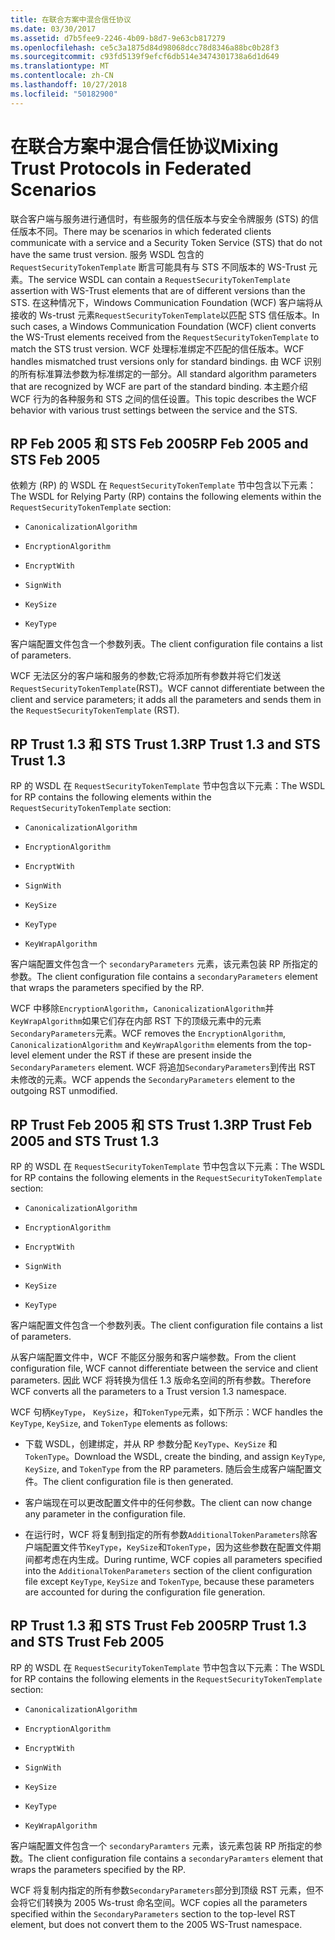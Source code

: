 ```yaml
---
title: 在联合方案中混合信任协议
ms.date: 03/30/2017
ms.assetid: d7b5fee9-2246-4b09-b8d7-9e63cb817279
ms.openlocfilehash: ce5c3a1875d84d98068dcc78d8346a88bc0b28f3
ms.sourcegitcommit: c93fd5139f9efcf6db514e3474301738a6d1d649
ms.translationtype: MT
ms.contentlocale: zh-CN
ms.lasthandoff: 10/27/2018
ms.locfileid: "50182900"
---
```

# <a name="mixing-trust-protocols-in-federated-scenarios"></a><span data-ttu-id="c2e41-102">在联合方案中混合信任协议</span><span class="sxs-lookup"><span data-stu-id="c2e41-102">Mixing Trust Protocols in Federated Scenarios</span></span>
<span data-ttu-id="c2e41-103">联合客户端与服务进行通信时，有些服务的信任版本与安全令牌服务 (STS) 的信任版本不同。</span><span class="sxs-lookup"><span data-stu-id="c2e41-103">There may be scenarios in which federated clients communicate with a service and a Security Token Service (STS) that do not have the same trust version.</span></span> <span data-ttu-id="c2e41-104">服务 WSDL 包含的 `RequestSecurityTokenTemplate` 断言可能具有与 STS 不同版本的 WS-Trust 元素。</span><span class="sxs-lookup"><span data-stu-id="c2e41-104">The service WSDL can contain a `RequestSecurityTokenTemplate` assertion with WS-Trust elements that are of different versions than the STS.</span></span> <span data-ttu-id="c2e41-105">在这种情况下，Windows Communication Foundation (WCF) 客户端将从接收的 Ws-trust 元素`RequestSecurityTokenTemplate`以匹配 STS 信任版本。</span><span class="sxs-lookup"><span data-stu-id="c2e41-105">In such cases, a Windows Communication Foundation (WCF) client converts the WS-Trust elements received from the `RequestSecurityTokenTemplate` to match the STS trust version.</span></span> <span data-ttu-id="c2e41-106">WCF 处理标准绑定不匹配的信任版本。</span><span class="sxs-lookup"><span data-stu-id="c2e41-106">WCF handles mismatched trust versions only for standard bindings.</span></span> <span data-ttu-id="c2e41-107">由 WCF 识别的所有标准算法参数为标准绑定的一部分。</span><span class="sxs-lookup"><span data-stu-id="c2e41-107">All standard algorithm parameters that are recognized by WCF are part of the standard binding.</span></span> <span data-ttu-id="c2e41-108">本主题介绍 WCF 行为的各种服务和 STS 之间的信任设置。</span><span class="sxs-lookup"><span data-stu-id="c2e41-108">This topic describes the WCF behavior with various trust settings between the service and the STS.</span></span>  
  
## <a name="rp-feb-2005-and-sts-feb-2005"></a><span data-ttu-id="c2e41-109">RP Feb 2005 和 STS Feb 2005</span><span class="sxs-lookup"><span data-stu-id="c2e41-109">RP Feb 2005 and STS Feb 2005</span></span>  
 <span data-ttu-id="c2e41-110">依赖方 (RP) 的 WSDL 在 `RequestSecurityTokenTemplate` 节中包含以下元素：</span><span class="sxs-lookup"><span data-stu-id="c2e41-110">The WSDL for Relying Party (RP) contains the following elements within the `RequestSecurityTokenTemplate` section:</span></span>  
  
-   `CanonicalizationAlgorithm`  
  
-   `EncryptionAlgorithm`  
  
-   `EncryptWith`  
  
-   `SignWith`  
  
-   `KeySize`  
  
-   `KeyType`  
  
 <span data-ttu-id="c2e41-111">客户端配置文件包含一个参数列表。</span><span class="sxs-lookup"><span data-stu-id="c2e41-111">The client configuration file contains a list of parameters.</span></span>  
  
 <span data-ttu-id="c2e41-112">WCF 无法区分的客户端和服务的参数;它将添加所有参数并将它们发送`RequestSecurityTokenTemplate`(RST)。</span><span class="sxs-lookup"><span data-stu-id="c2e41-112">WCF cannot differentiate between the client and service parameters; it adds all the parameters and sends them in the `RequestSecurityTokenTemplate` (RST).</span></span>  
  
## <a name="rp-trust-13-and-sts-trust-13"></a><span data-ttu-id="c2e41-113">RP Trust 1.3 和 STS Trust 1.3</span><span class="sxs-lookup"><span data-stu-id="c2e41-113">RP Trust 1.3 and STS Trust 1.3</span></span>  
 <span data-ttu-id="c2e41-114">RP 的 WSDL 在 `RequestSecurityTokenTemplate` 节中包含以下元素：</span><span class="sxs-lookup"><span data-stu-id="c2e41-114">The WSDL for RP contains the following elements within the `RequestSecurityTokenTemplate` section:</span></span>  
  
-   `CanonicalizationAlgorithm`  
  
-   `EncryptionAlgorithm`  
  
-   `EncryptWith`  
  
-   `SignWith`  
  
-   `KeySize`  
  
-   `KeyType`  
  
-   `KeyWrapAlgorithm`  
  
 <span data-ttu-id="c2e41-115">客户端配置文件包含一个 `secondaryParameters` 元素，该元素包装 RP 所指定的参数。</span><span class="sxs-lookup"><span data-stu-id="c2e41-115">The client configuration file contains a `secondaryParameters` element that wraps the parameters specified by the RP.</span></span>  
  
 <span data-ttu-id="c2e41-116">WCF 中移除`EncryptionAlgorithm`，`CanonicalizationAlgorithm`并`KeyWrapAlgorithm`如果它们存在内部 RST 下的顶级元素中的元素`SecondaryParameters`元素。</span><span class="sxs-lookup"><span data-stu-id="c2e41-116">WCF removes the `EncryptionAlgorithm`, `CanonicalizationAlgorithm` and `KeyWrapAlgorithm` elements from the top-level element under the RST if these are present inside the `SecondaryParameters` element.</span></span> <span data-ttu-id="c2e41-117">WCF 将追加`SecondaryParameters`到传出 RST 未修改的元素。</span><span class="sxs-lookup"><span data-stu-id="c2e41-117">WCF appends the `SecondaryParameters` element to the outgoing RST unmodified.</span></span>  
  
## <a name="rp-trust-feb-2005-and-sts-trust-13"></a><span data-ttu-id="c2e41-118">RP Trust Feb 2005 和 STS Trust 1.3</span><span class="sxs-lookup"><span data-stu-id="c2e41-118">RP Trust Feb 2005 and STS Trust 1.3</span></span>  
 <span data-ttu-id="c2e41-119">RP 的 WSDL 在 `RequestSecurityTokenTemplate` 节中包含以下元素：</span><span class="sxs-lookup"><span data-stu-id="c2e41-119">The WSDL for RP contains the following elements in the `RequestSecurityTokenTemplate` section:</span></span>  
  
-   `CanonicalizationAlgorithm`  
  
-   `EncryptionAlgorithm`  
  
-   `EncryptWith`  
  
-   `SignWith`  
  
-   `KeySize`  
  
-   `KeyType`  
  
 <span data-ttu-id="c2e41-120">客户端配置文件包含一个参数列表。</span><span class="sxs-lookup"><span data-stu-id="c2e41-120">The client configuration file contains a list of parameters.</span></span>  
  
 <span data-ttu-id="c2e41-121">从客户端配置文件中，WCF 不能区分服务和客户端参数。</span><span class="sxs-lookup"><span data-stu-id="c2e41-121">From the client configuration file, WCF cannot differentiate between the service and client parameters.</span></span> <span data-ttu-id="c2e41-122">因此 WCF 将转换为信任 1.3 版命名空间的所有参数。</span><span class="sxs-lookup"><span data-stu-id="c2e41-122">Therefore WCF converts all the parameters to a Trust version 1.3 namespace.</span></span>  
  
 <span data-ttu-id="c2e41-123">WCF 句柄`KeyType`， `KeySize`，和`TokenType`元素，如下所示：</span><span class="sxs-lookup"><span data-stu-id="c2e41-123">WCF handles the `KeyType`, `KeySize`, and `TokenType` elements as follows:</span></span>  
  
-   <span data-ttu-id="c2e41-124">下载 WSDL，创建绑定，并从 RP 参数分配 `KeyType`、`KeySize` 和 `TokenType`。</span><span class="sxs-lookup"><span data-stu-id="c2e41-124">Download the WSDL, create the binding, and assign `KeyType`, `KeySize`, and `TokenType` from the RP parameters.</span></span> <span data-ttu-id="c2e41-125">随后会生成客户端配置文件。</span><span class="sxs-lookup"><span data-stu-id="c2e41-125">The client configuration file is then generated.</span></span>  
  
-   <span data-ttu-id="c2e41-126">客户端现在可以更改配置文件中的任何参数。</span><span class="sxs-lookup"><span data-stu-id="c2e41-126">The client can now change any parameter in the configuration file.</span></span>  
  
-   <span data-ttu-id="c2e41-127">在运行时，WCF 将复制到指定的所有参数`AdditionalTokenParameters`除客户端配置文件节`KeyType`，`KeySize`和`TokenType`，因为这些参数在配置文件期间都考虑在内生成。</span><span class="sxs-lookup"><span data-stu-id="c2e41-127">During runtime, WCF copies all parameters specified into the `AdditionalTokenParameters` section of the client configuration file except `KeyType`, `KeySize` and `TokenType`, because these parameters are accounted for during the configuration file generation.</span></span>  
  
## <a name="rp-trust-13-and-sts-trust-feb-2005"></a><span data-ttu-id="c2e41-128">RP Trust 1.3 和 STS Trust Feb 2005</span><span class="sxs-lookup"><span data-stu-id="c2e41-128">RP Trust 1.3 and STS Trust Feb 2005</span></span>  
 <span data-ttu-id="c2e41-129">RP 的 WSDL 在 `RequestSecurityTokenTemplate` 节中包含以下元素：</span><span class="sxs-lookup"><span data-stu-id="c2e41-129">The WSDL for RP contains the following elements in the `RequestSecurityTokenTemplate` section:</span></span>  
  
-   `CanonicalizationAlgorithm`  
  
-   `EncryptionAlgorithm`  
  
-   `EncryptWith`  
  
-   `SignWith`  
  
-   `KeySize`  
  
-   `KeyType`  
  
-   `KeyWrapAlgorithm`  
  
 <span data-ttu-id="c2e41-130">客户端配置文件包含一个 `secondaryParamters` 元素，该元素包装 RP 所指定的参数。</span><span class="sxs-lookup"><span data-stu-id="c2e41-130">The client configuration file contains a `secondaryParamters` element that wraps the parameters specified by the RP.</span></span>  
  
 <span data-ttu-id="c2e41-131">WCF 将复制内指定的所有参数`SecondaryParameters`部分到顶级 RST 元素，但不会将它们转换为 2005 Ws-trust 命名空间。</span><span class="sxs-lookup"><span data-stu-id="c2e41-131">WCF copies all the parameters specified within the `SecondaryParameters` section to the top-level RST element, but does not convert them to the 2005 WS-Trust namespace.</span></span>
